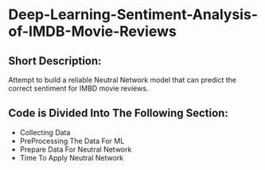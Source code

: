 # Deep-Learning-Sentiment-Analysis-of-IMDB-Movie-Reviews

## Short Description:
Attempt to build a reliable Neutral Network model that can predict the correct sentiment for IMBD movie reviews.

## Code is Divided Into The Following Section:
* Collecting Data
* PreProcessing The Data For ML
* Prepare Data For Neutral Network
* Time To Apply Neutral Network


